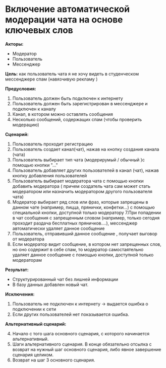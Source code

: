 # Включение автоматической модерации чата на основе ключевых слов

**Акторы:** 

- Модератор
- Пользователь
- Мессенджер

**Цель:** как пользователь чата я не хочу видеть в студенческом мессенджере спам (навязчивую рекламу )

**Предусловия:** 
1. Пользователь должен быть подключен к интернету
2. Пользователь должен быть зарегистрирован в мессенджере и подключен к каналу
3. Канал, в котором можно оставлять сообщения
4. Несколько сообщений, содержащих спам (чтобы проверить модерацию)

**Сценарий:**

1. Пользователь проходит регистрацию
2. Пользователь создает канал(чат), нажав на кнопку создания канала (чата)
3. Пользователь выбирает тип чата (модерирумый / обычный )с помощью кнопки "..."
4. Пользователь добавляет других пользователей в канал (чат), нажав кнопку добавления пользователей
5. Пользователь выбирает модератора чата с помощью кнопки добавить модератора ( причем создатель чата сам может стать модератором или назначить модератором другого пользователя чата)
6. Модератор выбирает ряд слов или фраз, которые запрещены в данном чате (например, пицца, прянички, конфетки...) с помощью специальной кнопки, доступной только модератору
7.При попадении в чат сообщения с запрещенным словом (например, только сегодня проходит раздача бесплатных пряничков....), мессенджер автоматически удаляет данное сообщение
8. Пользователь, отправивший данное сообщение , получает выговор от модератора
9. Если модератор видит сообщение, в котором нет запрещенных слов, но оно содержит в себе спам, то модератор самостаятельно удаляет данное сообщение с помощью кнопки, доступной только модераторам


**Результат:**

- Структурированный чат без лишней информации
- В базу данных добавлен новый чат.

**Исключения:**

1. Пользователь не подключен к интернету -> выдается ошибка о подключении к сети
2. Если других пользователей нет показывается ошибка.

**Альтернативный сценарий:** 

4. Начало с того шага основного сценария, с которого начинается альтернативный.
5. Шаги альтернативного сценария. В конце обязательно отсылка с возврат на нужный шаг основного сценария, либо явное завершение сценария целиком.
6. Возврат на шаг 3 основного сценария.
